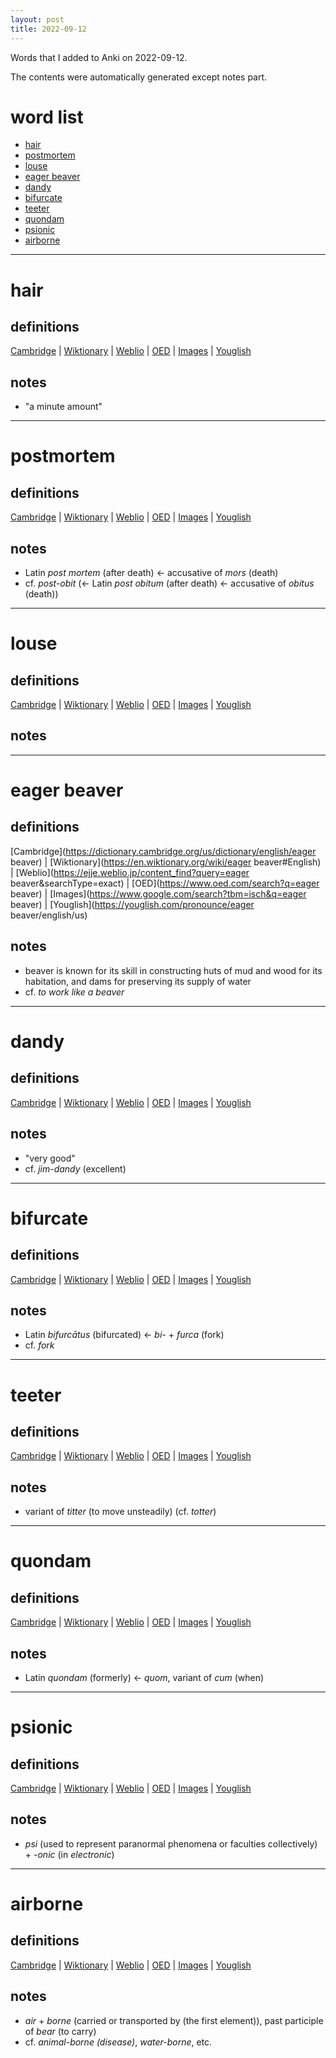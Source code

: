 ```yaml
---
layout: post
title: 2022-09-12
---
```


Words that I added to Anki on 2022-09-12.

The contents were automatically generated except notes part.
# word list
- [hair](#hair)
- [postmortem](#postmortem)
- [louse](#louse)
- [eager beaver](#eager-beaver)
- [dandy](#dandy)
- [bifurcate](#bifurcate)
- [teeter](#teeter)
- [quondam](#quondam)
- [psionic](#psionic)
- [airborne](#airborne)

---

# hair
## definitions
[Cambridge](https://dictionary.cambridge.org/us/dictionary/english/hair)
|
[Wiktionary](https://en.wiktionary.org/wiki/hair#English)
|
[Weblio](https://ejje.weblio.jp/content_find?query=hair&searchType=exact)
|
[OED](https://www.oed.com/search?q=hair)
|
[Images](https://www.google.com/search?tbm=isch&q=hair)
|
[Youglish](https://youglish.com/pronounce/hair/english/us)

## notes
- "a minute amount"

---

# postmortem
## definitions
[Cambridge](https://dictionary.cambridge.org/us/dictionary/english/postmortem)
|
[Wiktionary](https://en.wiktionary.org/wiki/postmortem#English)
|
[Weblio](https://ejje.weblio.jp/content_find?query=postmortem&searchType=exact)
|
[OED](https://www.oed.com/search?q=postmortem)
|
[Images](https://www.google.com/search?tbm=isch&q=postmortem)
|
[Youglish](https://youglish.com/pronounce/postmortem/english/us)

## notes
- Latin *post mortem* (after death) &lt;- accusative of *mors* (death)
- cf. *post-obit* (&lt;- Latin *post obitum* (after death) &lt;- accusative of *obitus* (death))

---

# louse
## definitions
[Cambridge](https://dictionary.cambridge.org/us/dictionary/english/louse)
|
[Wiktionary](https://en.wiktionary.org/wiki/louse#English)
|
[Weblio](https://ejje.weblio.jp/content_find?query=louse&searchType=exact)
|
[OED](https://www.oed.com/search?q=louse)
|
[Images](https://www.google.com/search?tbm=isch&q=louse)
|
[Youglish](https://youglish.com/pronounce/louse/english/us)

## notes

---

# eager beaver
## definitions
[Cambridge](https://dictionary.cambridge.org/us/dictionary/english/eager beaver)
|
[Wiktionary](https://en.wiktionary.org/wiki/eager beaver#English)
|
[Weblio](https://ejje.weblio.jp/content_find?query=eager beaver&searchType=exact)
|
[OED](https://www.oed.com/search?q=eager beaver)
|
[Images](https://www.google.com/search?tbm=isch&q=eager beaver)
|
[Youglish](https://youglish.com/pronounce/eager beaver/english/us)

## notes
- beaver is known for its skill in constructing huts of mud and wood for its habitation, and dams for preserving its supply of water
- cf. *to work like a beaver*

---

# dandy
## definitions
[Cambridge](https://dictionary.cambridge.org/us/dictionary/english/dandy)
|
[Wiktionary](https://en.wiktionary.org/wiki/dandy#English)
|
[Weblio](https://ejje.weblio.jp/content_find?query=dandy&searchType=exact)
|
[OED](https://www.oed.com/search?q=dandy)
|
[Images](https://www.google.com/search?tbm=isch&q=dandy)
|
[Youglish](https://youglish.com/pronounce/dandy/english/us)

## notes
- "very good"
- cf. *jim-dandy* (excellent)

---

# bifurcate
## definitions
[Cambridge](https://dictionary.cambridge.org/us/dictionary/english/bifurcate)
|
[Wiktionary](https://en.wiktionary.org/wiki/bifurcate#English)
|
[Weblio](https://ejje.weblio.jp/content_find?query=bifurcate&searchType=exact)
|
[OED](https://www.oed.com/search?q=bifurcate)
|
[Images](https://www.google.com/search?tbm=isch&q=bifurcate)
|
[Youglish](https://youglish.com/pronounce/bifurcate/english/us)

## notes
- Latin *bifurcātus* (bifurcated) &lt;- *bi-* + *furca* (fork)
- cf. *fork*

---

# teeter
## definitions
[Cambridge](https://dictionary.cambridge.org/us/dictionary/english/teeter)
|
[Wiktionary](https://en.wiktionary.org/wiki/teeter#English)
|
[Weblio](https://ejje.weblio.jp/content_find?query=teeter&searchType=exact)
|
[OED](https://www.oed.com/search?q=teeter)
|
[Images](https://www.google.com/search?tbm=isch&q=teeter)
|
[Youglish](https://youglish.com/pronounce/teeter/english/us)

## notes
- variant of *titter* (to move unsteadily) (cf. *totter*)

---

# quondam
## definitions
[Cambridge](https://dictionary.cambridge.org/us/dictionary/english/quondam)
|
[Wiktionary](https://en.wiktionary.org/wiki/quondam#English)
|
[Weblio](https://ejje.weblio.jp/content_find?query=quondam&searchType=exact)
|
[OED](https://www.oed.com/search?q=quondam)
|
[Images](https://www.google.com/search?tbm=isch&q=quondam)
|
[Youglish](https://youglish.com/pronounce/quondam/english/us)

## notes
- Latin *quondam* (formerly) &lt;- *quom*, variant of *cum* (when)

---

# psionic
## definitions
[Cambridge](https://dictionary.cambridge.org/us/dictionary/english/psionic)
|
[Wiktionary](https://en.wiktionary.org/wiki/psionic#English)
|
[Weblio](https://ejje.weblio.jp/content_find?query=psionic&searchType=exact)
|
[OED](https://www.oed.com/search?q=psionic)
|
[Images](https://www.google.com/search?tbm=isch&q=psionic)
|
[Youglish](https://youglish.com/pronounce/psionic/english/us)

## notes
- *psi* (used to represent paranormal phenomena or faculties collectively) + *-onic* (in *electronic*)

---

# airborne
## definitions
[Cambridge](https://dictionary.cambridge.org/us/dictionary/english/airborne)
|
[Wiktionary](https://en.wiktionary.org/wiki/airborne#English)
|
[Weblio](https://ejje.weblio.jp/content_find?query=airborne&searchType=exact)
|
[OED](https://www.oed.com/search?q=airborne)
|
[Images](https://www.google.com/search?tbm=isch&q=airborne)
|
[Youglish](https://youglish.com/pronounce/airborne/english/us)

## notes
- *air* + *borne* (carried or transported by (the first element)), past participle of *bear* (to carry)
- cf. *animal-borne (disease)*, *water-borne*, etc.

